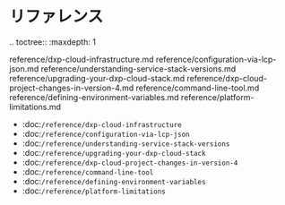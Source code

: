 リファレンス
=========

.. toctree:: :maxdepth: 1

   reference/dxp-cloud-infrastructure.md reference/configuration-via-lcp-json.md reference/understanding-service-stack-versions.md reference/upgrading-your-dxp-cloud-stack.md reference/dxp-cloud-project-changes-in-version-4.md reference/command-line-tool.md reference/defining-environment-variables.md reference/platform-limitations.md

-  :doc:`/reference/dxp-cloud-infrastructure`
-  :doc:`/reference/configuration-via-lcp-json`
-  :doc:`/reference/understanding-service-stack-versions`
-  :doc:`/reference/upgrading-your-dxp-cloud-stack`
-  :doc:`/reference/dxp-cloud-project-changes-in-version-4`
-  :doc:`/reference/command-line-tool`
-  :doc:`/reference/defining-environment-variables`
-  :doc:`/reference/platform-limitations`
